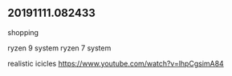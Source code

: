 
## 20191111.082433


shopping

ryzen 9 system
ryzen 7 system

realistic icicles
https://www.youtube.com/watch?v=lhpCgsimA84

